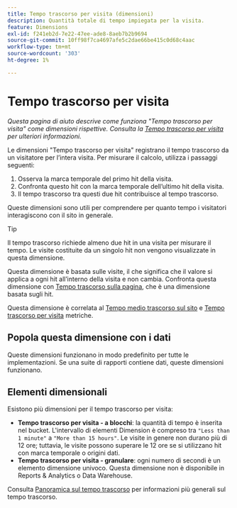 ```yaml
---
title: Tempo trascorso per visita (dimensioni)
description: Quantità totale di tempo impiegata per la visita.
feature: Dimensions
exl-id: f241eb2d-7e22-47ee-ade8-8aeb7b2b9694
source-git-commit: 10ff98f7ca4697afe5c2dae66be415c0d68c4aac
workflow-type: tm+mt
source-wordcount: '303'
ht-degree: 1%

---
```


# Tempo trascorso per visita

*Questa pagina di aiuto descrive come funziona &quot;Tempo trascorso per visita&quot; come dimensioni rispettive. Consulta la [Tempo trascorso per visita](../metrics/time-spent-per-visit.md) per ulteriori informazioni.*

Le dimensioni &quot;Tempo trascorso per visita&quot; registrano il tempo trascorso da un visitatore per l’intera visita. Per misurare il calcolo, utilizza i passaggi seguenti:

1. Osserva la marca temporale del primo hit della visita.
2. Confronta questo hit con la marca temporale dell’ultimo hit della visita.
3. Il tempo trascorso tra questi due hit contribuisce al tempo trascorso.

Queste dimensioni sono utili per comprendere per quanto tempo i visitatori interagiscono con il sito in generale.

>[!TIP]
>
>Il tempo trascorso richiede almeno due hit in una visita per misurare il tempo. Le visite costituite da un singolo hit non vengono visualizzate in questa dimensione.

Questa dimensione è basata sulle visite, il che significa che il valore si applica a ogni hit all’interno della visita e non cambia. Confronta questa dimensione con [Tempo trascorso sulla pagina](time-spent-on-page.md), che è una dimensione basata sugli hit.

Questa dimensione è correlata al [Tempo medio trascorso sul sito](../metrics/average-time-on-site.md) e [Tempo trascorso per visita](../metrics/time-spent-per-visit.md) metriche.

## Popola questa dimensione con i dati

Queste dimensioni funzionano in modo predefinito per tutte le implementazioni. Se una suite di rapporti contiene dati, queste dimensioni funzionano.

## Elementi dimensionali

Esistono più dimensioni per il tempo trascorso per visita:

* **Tempo trascorso per visita - a blocchi**: la quantità di tempo è inserita nel bucket. L&#39;intervallo di elementi Dimension è compreso tra `"Less than 1 minute"` a `"More than 15 hours"`. Le visite in genere non durano più di 12 ore; tuttavia, le visite possono superare le 12 ore se si utilizzano hit con marca temporale o origini dati.
* **Tempo trascorso per visita - granulare**: ogni numero di secondi è un elemento dimensione univoco. Questa dimensione non è disponibile in Reports &amp; Analytics o Data Warehouse.

Consulta [Panoramica sul tempo trascorso](../metrics/time-spent.md) per informazioni più generali sul tempo trascorso.
